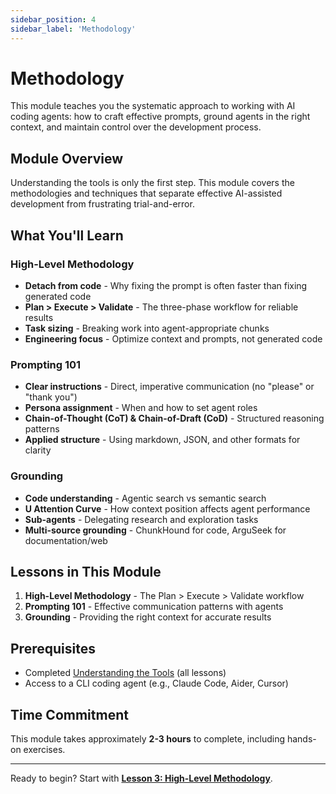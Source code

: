 ```yaml
---
sidebar_position: 4
sidebar_label: 'Methodology'
---
```


# Methodology

This module teaches you the systematic approach to working with AI coding agents: how to craft effective prompts, ground agents in the right context, and maintain control over the development process.

## Module Overview

Understanding the tools is only the first step. This module covers the methodologies and techniques that separate effective AI-assisted development from frustrating trial-and-error.

## What You'll Learn

### High-Level Methodology

- **Detach from code** - Why fixing the prompt is often faster than fixing generated code
- **Plan > Execute > Validate** - The three-phase workflow for reliable results
- **Task sizing** - Breaking work into agent-appropriate chunks
- **Engineering focus** - Optimize context and prompts, not generated code

### Prompting 101

- **Clear instructions** - Direct, imperative communication (no "please" or "thank you")
- **Persona assignment** - When and how to set agent roles
- **Chain-of-Thought (CoT) & Chain-of-Draft (CoD)** - Structured reasoning patterns
- **Applied structure** - Using markdown, JSON, and other formats for clarity

### Grounding

- **Code understanding** - Agentic search vs semantic search
- **U Attention Curve** - How context position affects agent performance
- **Sub-agents** - Delegating research and exploration tasks
- **Multi-source grounding** - ChunkHound for code, ArguSeek for documentation/web

## Lessons in This Module

1. **High-Level Methodology** - The Plan > Execute > Validate workflow
2. **Prompting 101** - Effective communication patterns with agents
3. **Grounding** - Providing the right context for accurate results

## Prerequisites

- Completed [Understanding the Tools](../understanding-the-tools/index.md) (all lessons)
- Access to a CLI coding agent (e.g., Claude Code, Aider, Cursor)

## Time Commitment

This module takes approximately **2-3 hours** to complete, including hands-on exercises.

---

Ready to begin? Start with **[Lesson 3: High-Level Methodology](./lesson-3-high-level-methodology.md)**.
